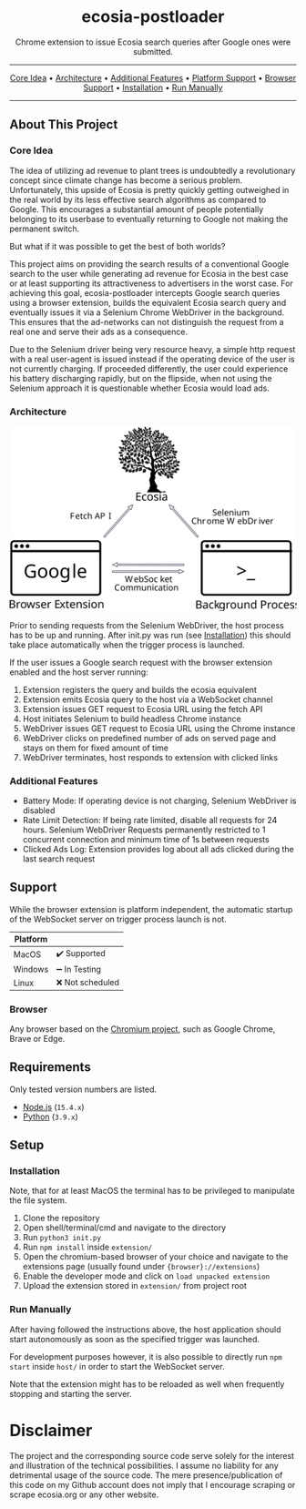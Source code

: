 <div style="text-align: center"><h1>ecosia-postloader</h1></div>

<p style="text-align: center">Chrome extension to issue Ecosia search queries after Google ones were submitted.</p>

<hr />
<p  style="text-align: center">
    <a href="#core-idea">Core Idea</a> •
    <a href="#Architecture">Architecture</a> •
    <a href="#additional-features">Additional Features</a> •
    <a href="#support">Platform Support</a> •
    <a href="#browser">Browser Support</a> •
    <a href="#installation">Installation</a> •
    <a href="#run-manually">Run Manually</a>
</p>
<hr />

## About This Project
### Core Idea
The idea of utilizing ad revenue to plant trees is undoubtedly a revolutionary concept since climate change has become a serious problem.
Unfortunately, this upside of Ecosia is pretty quickly getting outweighed in the real world by its less effective search algorithms as compared to Google.
This encourages a substantial amount of people potentially belonging to its userbase to eventually returning to Google not making the permanent switch.

But what if it was possible to get the best of both worlds?

This project aims on providing the search results of a conventional Google search to the user while generating ad revenue for Ecosia in the best case or at least supporting its attractiveness to advertisers in the worst case.
For achieving this goal, ecosia-postloader intercepts Google search queries using a browser extension, builds the equivalent Ecosia search query and eventually issues it via a Selenium Chrome WebDriver in the background.
This ensures that the ad-networks can not distinguish the request from a real one and serve their ads as a consequence. 

Due to the Selenium driver being very resource heavy, a simple http request with a real user-agent is issued instead if the operating device of the user is not currently charging. 
If proceeded differently, the user could experience his battery discharging rapidly, but on the flipside, when not using the Selenium approach it is questionable whether Ecosia would load ads.

### Architecture
<p align="center">
    <img alt="Architecture Overview" src="./assets/architecture.svg">
</p>

Prior to sending requests from the Selenium WebDriver, the host process has to be up and running. 
After init.py was run (see [Installation](#installation)) this should take place automatically when the trigger process is launched.

If the user issues a Google search request with the browser extension enabled and the host server running:
1. Extension registers the query and builds the ecosia equivalent
2. Extension emits Ecosia query to the host via a WebSocket channel
3. Extension issues GET request to Ecosia URL using the fetch API
4. Host initiates Selenium to build headless Chrome instance
5. WebDriver issues GET request to Ecosia URL using the Chrome instance
6. WebDriver clicks on predefined number of ads on served page and stays on them for fixed amount of time
7. WebDriver terminates, host responds to extension with clicked links

### Additional Features

* Battery Mode: If operating device is not charging, Selenium WebDriver is disabled
* Rate Limit Detection: If being rate limited, disable all requests for 24 hours. Selenium WebDriver Requests permanently restricted to 1 concurrent connection and minimum time of 1s between requests
* Clicked Ads Log: Extension provides log about all ads clicked during the last search request

## Support

While the browser extension is platform independent, the automatic startup of the WebSocket server on trigger process launch is not.

| Platform      |                        |
| ------------- |-------------           |
| MacOS         | ✔️ Supported           |
| Windows       | ➖ In Testing          |
| Linux         | ❌ Not scheduled       |

### Browser
Any browser based on the [Chromium project](https://www.chromium.org/Home), such as Google Chrome, Brave or Edge.

## Requirements
Only tested version numbers are listed.

* [Node.js](https://nodejs.org/en/) (`15.4.x`)
* [Python](https://www.python.org/downloads/) (`3.9.x`)

## Setup
### Installation
Note, that for at least MacOS the terminal has to be privileged to manipulate the file system.
1. Clone the repository
2. Open shell/terminal/cmd and navigate to the directory
3. Run `python3 init.py`
4. Run `npm install` inside `extension/`
5. Open the chromium-based browser of your choice and navigate to the extensions page (usually found under `{browser}://extensions`)
6. Enable the developer mode and click on `load unpacked extension`
7. Upload the extension stored in `extension/` from project root

### Run Manually
After having followed the instructions above, the host application should start autonomously as soon as the specified trigger was launched.

For development purposes however, it is also possible to directly run `npm start` inside `host/` in order to start the WebSocket server.

Note that the extension might has to be reloaded as well when frequently stopping and starting the server.

# Disclaimer
The project and the corresponding source code serve solely for the interest and illustration of the technical possibilities.
I assume no liability for any detrimental usage of the source code.
The mere presence/publication of this code on my Github account does not imply that I encourage scraping or scrape ecosia.org or any other website.